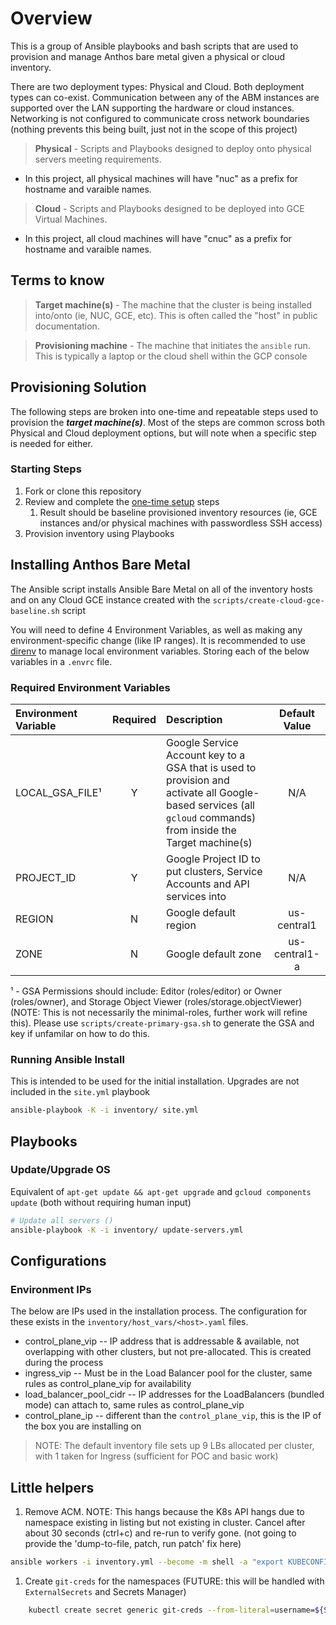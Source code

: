 # Overview

This is a group of Ansible playbooks and bash scripts that are used to provision and manage Anthos bare metal given a physical or cloud inventory.

There are two deployment types: Physical and Cloud. Both deployment types can co-exist. Communication between any of the ABM instances are supported over the LAN supporting the hardware or cloud instances. Networking is not configured to communicate cross network boundaries (nothing prevents this being built, just not in the scope of this project)

> **Physical** - Scripts and Playbooks designed to deploy onto physical servers meeting requirements.
* In this project, all physical machines will have "nuc" as a prefix for hostname and varaible names.

> **Cloud** - Scripts and Playbooks designed to be deployed into GCE Virtual Machines.
* In this project, all cloud machines will have "cnuc" as a prefix for hostname and varaible names.

## Terms to know

> **Target machine(s)** - The machine that the cluster is being installed into/onto (ie, NUC, GCE, etc). This is often called the "host" in public documentation.

> **Provisioning machine** - The machine that initiates the `ansible` run. This is typically a laptop or the cloud shell within the GCP console

## Provisioning Solution

The following steps are broken into one-time and repeatable steps used to provision the ***target machine(s)***. Most of the steps are common scross both Physical and Cloud deployment options, but will note when a specific step is needed for either.

### Starting Steps
1. Fork or clone this repository
1. Review and complete the [one-time setup](docs/ONE_TIME_SETUP.md) steps
    1. Result should be baseline provisioned inventory resources (ie, GCE instances and/or physical machines with passwordless SSH access)
1. Provision inventory using Playbooks

## Installing Anthos Bare Metal

The Ansible script installs Ansible Bare Metal on all of the inventory hosts and on any Cloud GCE instance created with the `scripts/create-cloud-gce-baseline.sh` script

You will need to define 4 Environment Variables, as well as making any environment-specific change (like IP ranges). It is recommended to use [direnv](https://direnv.net/) to manage local environment variables. Storing each of the below variables in a `.envrc` file.

### Required Environment Variables

| Environment Variable | Required | Description | Default Value |
|:---------------------|:--------:|:------------|:-------------:|
| LOCAL_GSA_FILE¹      |  Y       |  Google Service Account key to a GSA that is used to provision and activate all Google-based services (all `gcloud` commands) from inside the Target machine(s) | N/A |
| PROJECT_ID           |  Y       |  Google Project ID to put clusters, Service Accounts and API services into | N/A |
| REGION               |  N       |  Google default region | us-central1 |
| ZONE                 |  N       |  Google default zone | us-central1-a |

¹ - GSA Permissions should include: Editor (roles/editor) or Owner (roles/owner), and Storage Object Viewer (roles/storage.objectViewer) (NOTE: This is not necessarily the minimal-roles, further work will refine this). Please use `scripts/create-primary-gsa.sh` to generate the GSA and key if unfamilar on how to do this.

### Running Ansible Install

This is intended to be used for the initial installation. Upgrades are not included in the `site.yml` playbook

```bash
ansible-playbook -K -i inventory/ site.yml
```

## Playbooks

### Update/Upgrade OS

Equivalent of `apt-get update && apt-get upgrade` and `gcloud components update` (both without requiring human input)

```bash
# Update all servers ()
ansible-playbook -K -i inventory/ update-servers.yml
```

## Configurations

### Environment IPs

The below are IPs used in the installation process. The configuration for these exists in the `inventory/host_vars/<host>.yaml` files.

* control_plane_vip -- IP address that is addressable & available, not overlapping with other clusters, but not pre-allocated. This is created during the process
* ingress_vip -- Must be in the Load Balancer pool for the cluster, same rules as control_plane_vip for availability
* load_balancer_pool_cidr -- IP addresses for the LoadBalancers (bundled mode) can attach to, same rules as control_plane_vip
* control_plane_ip -- different than the `control_plane_vip`, this is the IP of the box you are installing on

> NOTE: The default inventory file sets up 9 LBs allocated per cluster, with 1 taken for Ingress (sufficient for POC and basic work)

## Little helpers

1. Remove ACM. NOTE: This hangs because the K8s API hangs due to namespace existing in listing but not existing in cluster. Cancel after about 30 seconds (ctrl+c) and re-run to verify gone. (not going to provide the 'dump-to-file, patch, run patch' fix here)

```bash
ansible workers -i inventory.yml --become -m shell -a "export KUBECONFIG=/var/kubeconfig/kubeconfig && kubectl delete -f /var/acm-configs/config-management-operator.yaml" -K
```

1. Create `git-creds` for the namespaces (FUTURE: this will be handled with `ExternalSecrets` and Secrets Manager)

```bash
    kubectl create secret generic git-creds --from-literal=username=${SCM_TOKEN_USER} --from-literal=token=${SCM_TOKEN_TOKEN} --namspace="xyz" # xyz = namespace
```
